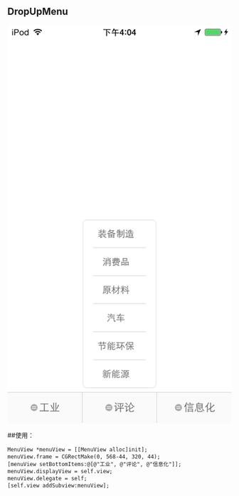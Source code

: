 DropUpMenu
-----------

![](./screen/screen.png)



##使用：

	MenuView *menuView = [[MenuView alloc]init];
 	menuView.frame = CGRectMake(0, 568-44, 320, 44);
   	[menuView setBottomItems:@[@"工业", @"评论", @"信息化"]];
	menuView.displayView = self.view;
	menuView.delegate = self;
   	[self.view addSubview:menuView];
